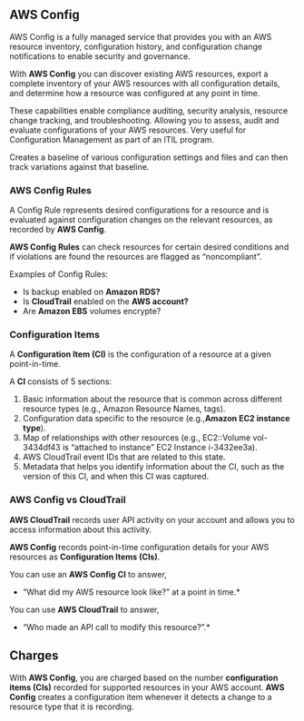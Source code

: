 ## AWS Config
AWS Config is a fully managed service that provides you with an AWS resource inventory, configuration history, and configuration change notifications to enable security and governance.

With **AWS Config** you can discover existing AWS resources, export a complete inventory of your AWS resources with all configuration details, and determine how a resource was configured at any point in time.

These capabilities enable compliance auditing, security analysis, resource change tracking, and troubleshooting.  Allowing you to assess, audit and evaluate configurations of your AWS resources. Very useful for Configuration Management as part of an ITIL program.

Creates a baseline of various configuration settings and files and can then track variations against that baseline.
### AWS Config Rules
A Config Rule represents desired configurations for a resource and is evaluated against configuration changes on the relevant resources, as recorded by **AWS Config**.

**AWS Config Rules** can check resources for certain desired conditions and if violations are found the resources are flagged as “noncompliant”.

Examples of Config Rules:
* Is backup enabled on **Amazon RDS?**
*	Is **CloudTrail** enabled on the **AWS account?**
*	Are **Amazon EBS** volumes encrypte?

### Configuration Items
A **Configuration Item (CI)** is the configuration of a resource at a given point-in-time. 

A **CI** consists of 5 sections:
1.	Basic information about the resource that is common across different resource types (e.g., Amazon Resource Names, tags).
2.	Configuration data specific to the resource (e.g.,**Amazon EC2 instance type**).
3.	Map of relationships with other resources (e.g., EC2::Volume vol-3434df43 is “attached to instance” EC2 Instance i-3432ee3a).
4.	AWS CloudTrail event IDs that are related to this state.
5.	Metadata that helps you identify information about the CI, such as the version of this CI, and when this CI was captured.

### AWS Config vs CloudTrail
**AWS CloudTrail** records user API activity on your account and allows you to access information about this activity.

**AWS Config** records point-in-time configuration details for your AWS resources as **Configuration Items (CIs)**.

You can use an **AWS Config CI** to answer, 
* “What did my AWS resource look like?” at a point in time.*

You can use **AWS CloudTrail** to answer, 
* “Who made an API call to modify this resource?”.*

## Charges
With **AWS Config**, you are charged based on the number **configuration items (CIs)** recorded for supported resources in your AWS account.
**AWS Config** creates a configuration item whenever it detects a change to a resource type that it is recording.
